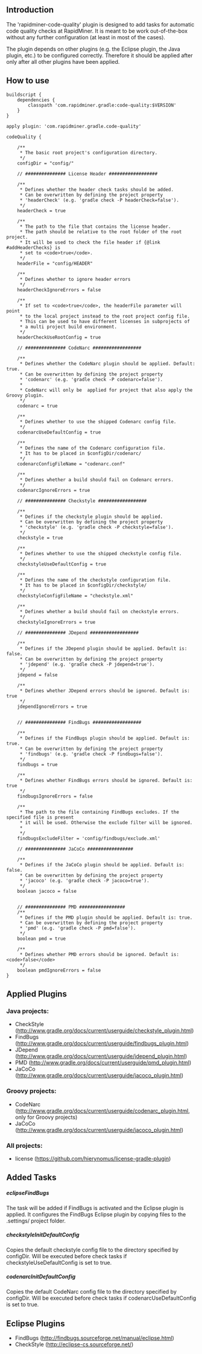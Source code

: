 ## Introduction
The 'rapidminer-code-quality' plugin is designed to add tasks for automatic code quality checks at RapidMiner. 
It is meant to be work out-of-the-box without any further configuration (at least in most of the cases).

The plugin depends on other plugins (e.g. the Eclipse plugin, the Java plugin, etc.) to be configured correctly.
Therefore it should be applied after only after all other plugins have been applied.

## How to use
	buildscript { 
		dependencies { 
			classpath 'com.rapidminer.gradle:code-quality:$VERSION'
		} 
	}
	 
	apply plugin: 'com.rapidminer.gradle.code-quality'
	 
	codeQuality {
	 
		/**
		 * The basic root project's configuration directory.
		 */
		configDir = "config/"

		// ############### License Header ##################
		
		/**
		 * Defines whether the header check tasks should be added.
		 * Can be overwritten by defining the project property 
		 * 'headerCheck' (e.g. 'gradle check -P headerCheck=false').
		 */
		headerCheck = true
	
		/**
		 * The path to the file that contains the license header. 
		 * The path should be relative to the root folder of the root project. 
		 * It will be used to check the file header if {@link #addHeaderChecks} is 
		 * set to <code>true</code>.
		 */
		headerFile = "config/HEADER"
		
		/**
		 * Defines whether to ignore header errors
		 */
		headerCheckIgnoreErrors = false

		/**
		 * If set to <code>true</code>, the headerFile parameter will point
		 * to the local project instead to the root project config file.
		 * This can be used to have different licenses in subprojects of 
		 * a multi project build environment.
		 */
		headerCheckUseRootConfig = true

		// ############### CodeNarc ##################

		/**
		 * Defines whether the CodeNarc plugin should be applied. Default: true.
		 * Can be overwritten by defining the project property 
		 * 'codenarc' (e.g. 'gradle check -P codenarc=false').
		 *
		 * CodeNarc will only be  applied for project that also apply the Groovy plugin.
		 */
		codenarc = true
		
		/**
		 * Defines whether to use the shipped Codenarc config file.
		 */
		codenarcUseDefaultConfig = true

		/**
		 * Defines the name of the Codenarc configuration file.
		 * It has to be placed in $configDir/codenarc/
		 */
		codenarcConfigFileName = "codenarc.conf"

		/**
		 * Defines whether a build should fail on Codenarc errors.
		 */
		codenarcIgnoreErrors = true

		// ############### Checkstyle ##################
		
		/**
		 * Defines if the checkstyle plugin should be applied.
		 * Can be overwritten by defining the project property 
		 * 'checkstyle' (e.g. 'gradle check -P checkstyle=false').
		 */
		checkstyle = true
		
		/**
		 * Defines whether to use the shipped checkstyle config file.
		 */
		checkstyleUseDefaultConfig = true

		/**
		 * Defines the name of the checkstyle configuration file.
		 * It has to be placed in $configDir/checkstyle/
		 */
		checkstyleConfigFileName = "checkstyle.xml"

		/**
		 * Defines whether a build should fail on checkstyle errors.
		 */
		checkstyleIgnoreErrors = true
		
		// ############### JDepend ##################

		/**
		 * Defines if the JDepend plugin should be applied. Default is: false.
		 * Can be overwritten by defining the project property 
		 * 'jdepend' (e.g. 'gradle check -P jdepend=true').
		 */
		jdepend = false
		
		/**
		 * Defines whether JDepend errors should be ignored. Default is: true
		 */
		jdependIgnoreErrors = true

		
		// ############### FindBugs ##################
		
		/**
		 * Defines if the FindBugs plugin should be applied. Default is: true.
		 * Can be overwritten by defining the project property 
		 * 'findbugs' (e.g. 'gradle check -P findbugs=false').
		 */
		findbugs = true
		
		/**
		 * Defines whether FindBugs errors should be ignored. Default is: true
		 */
		findbugsIgnoreErrors = false
		
		/**
		 * The path to the file containing FindBugs excludes. If the specified file is present
		 * it will be used. Otherwise the exclude filter will be ignored.
		 *
		 */
		findbugsExcludeFilter = 'config/findbugs/exclude.xml'
		
		// ############### JaCoCo #################
	
		/**
		 * Defines if the JaCoCo plugin should be applied. Default is: false.
		 * Can be overwritten by defining the project property 
		 * 'jacoco' (e.g. 'gradle check -P jacoco=true').
		 */
		boolean jacoco = false
	
	
		// ############### PMD ################# 
		/**
		 * Defines if the PMD plugin should be applied. Default is: true.
		 * Can be overwritten by defining the project property
		 * 'pmd' (e.g. 'gradle check -P pmd=false').
		 */
		boolean pmd = true
		
		/**
		 * Defines whether PMD errors should be ignored. Default is: <code>false</code>
		 */
		boolean pmdIgnoreErrors = false
	}
	
## Applied Plugins

### Java projects:
- CheckStyle (http://www.gradle.org/docs/current/userguide/checkstyle_plugin.html)
- FindBugs (http://www.gradle.org/docs/current/userguide/findbugs_plugin.html)
- JDepend (http://www.gradle.org/docs/current/userguide/jdepend_plugin.html)
- PMD (http://www.gradle.org/docs/current/userguide/pmd_plugin.html)
- JaCoCo (http://www.gradle.org/docs/current/userguide/jacoco_plugin.html)

### Groovy projects:
- CodeNarc (http://www.gradle.org/docs/current/userguide/codenarc_plugin.html, only for Groovy projects)
- JaCoCo (http://www.gradle.org/docs/current/userguide/jacoco_plugin.html)

### All projects:
- license (https://github.com/hierynomus/license-gradle-plugin)

## Added Tasks
##### eclipseFindBugs
The task will be added if FindBugs is activated and the Eclipse plugin is applied. It configures the FindBugs Eclipse plugin by copying files to the .settings/ project folder.

##### checkstyleInitDefaultConfig
Copies the default checkstyle config file to the directory specified by configDir. Will be executed before check tasks if checkstyleUseDefaultConfig is set to true.

##### codenarcInitDefaultConfig
Copies the default CodeNarc config file to the directory specified by configDir. Will be executed before check tasks if codenarcUseDefaultConfig is set to true.

## Eclipse Plugins
- FindBugs (http://findbugs.sourceforge.net/manual/eclipse.html)
- CheckStyle (http://eclipse-cs.sourceforge.net/)